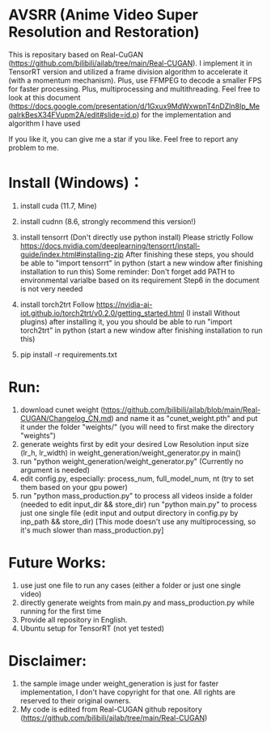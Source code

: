 # AVSRR (Anime Video Super Resolution and Restoration)
This is repositary based on Real-CuGAN (https://github.com/bilibili/ailab/tree/main/Real-CUGAN). 
I implement it in TensorRT version and utilized a frame division algorithm to accelerate it (with a momentum mechanism). Plus, use FFMPEG to decode a smaller FPS for faster processing. Plus, multiprocessing and multithreading.
Feel free to look at this document (https://docs.google.com/presentation/d/1Gxux9MdWxwpnT4nDZln8Ip_MeqalrkBesX34FVupm2A/edit#slide=id.p) for the implementation and algorithm I have used

If you like it, you can give me a star if you like. Feel free to report any problem to me.


# Install (Windows)：
1. install cuda (11.7, Mine)
2. install cudnn (8.6, strongly recommend this version!)
3. install tensorrt (Don't directly use python install)
    Please strictly Follow https://docs.nvidia.com/deeplearning/tensorrt/install-guide/index.html#installing-zip
    After finishing these steps, you should be able to "import tensorrt" in python (start a new window after finishing installation to run this)
    Some reminder:
        Don't forget add PATH to environmental varialbe based on its requirement
        Step6 in the document is not very needed

4. install torch2trt
    Follow https://nvidia-ai-iot.github.io/torch2trt/v0.2.0/getting_started.html   (I install Without plugins)
    after installing it, you you should be able to run "import torch2trt" in python (start a new window after finishing installation to run this)

5. pip install -r requirements.txt


# Run:
1. download cunet weight (https://github.com/bilibili/ailab/blob/main/Real-CUGAN/Changelog_CN.md) and name it as "cunet_weight.pth" and put it under the folder "weights/" (you will need to first make the directory "weights")
2. generate weights first by edit your desired Low Resolution input size (lr_h, lr_width) in weight_generation/weight_generator.py in main()
3. run "python weight_generation/weight_generator.py" (Currently no argument is needed)
4. edit config.py, especially: process_num, full_model_num, nt  (try to set them based on your gpu power)
5. run "python mass_production.py" to process all videos inside a folder (needed to edit input_dir && store_dir)
   run "python main.py" to process just one single file (edit input and output directory in config.py by inp_path && store_dir) [This mode doesn't use any multiprocessing, so it's much slower than mass_production.py]

    


# Future Works:
1. use just one file to run any cases (either a folder or just one single video)
2. directly generate weights from main.py and mass_production.py while running for the first time
3. Provide all repository in English.
4. Ubuntu setup for TensorRT (not yet tested)


# Disclaimer:
1. the sample image under weight_generation is just for faster implementation, I don't have copyright for that one. All rights are reserved to their original owners.
2. My code is edited from Real-CUGAN github repository (https://github.com/bilibili/ailab/tree/main/Real-CUGAN)

